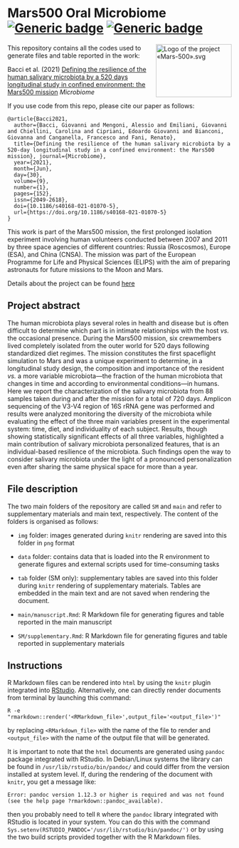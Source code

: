 # Mars500 Oral Microbiome [![Generic badge](https://img.shields.io/badge/Made_with-R_Markdown-blue.svg)](https://shields.io/) [![Generic badge](https://img.shields.io/github/license/gibacci/Mars500_oral_microbiome)](https://shields.io/)

<img alt="Logo of the project «Mars-500».svg" src="https://upload.wikimedia.org/wikipedia/commons/thumb/e/e3/Logo_of_the_project_%C2%ABMars-500%C2%BB.svg/170px-Logo_of_the_project_%C2%ABMars-500%C2%BB.svg.png" width="170" height="119" align="right">

This repository contains all the codes used to generate files and table reported in the work:

Bacci et al. (2021) [Defining the resilience of the human salivary microbiota by a 520 days longitudinal study in confined environment: the Mars500 mission](https://microbiomejournal.biomedcentral.com/articles/10.1186/s40168-021-01070-5) *Microbiome*

If you use code from this repo, please cite our paper as follows:

```
﻿@article{Bacci2021,
  author={Bacci, Giovanni and Mengoni, Alessio and Emiliani, Giovanni and Chiellini, Carolina and Cipriani, Edoardo Giovanni and Bianconi, Giovanna and Canganella, Francesco and Fani, Renato},
  title={Defining the resilience of the human salivary microbiota by a 520-day longitudinal study in a confined environment: the Mars500 mission}, journal={Microbiome},
  year={2021},
  month={Jun},
  day={30},
  volume={9},
  number={1},
  pages={152},
  issn={2049-2618},
  doi={10.1186/s40168-021-01070-5},
  url={https://doi.org/10.1186/s40168-021-01070-5}
}
```

This work is part of the Mars500 mission, the first prolonged isolation experiment involving human volunteers conducted between 2007 and 2011 by three space agencies of different countries: Russia (Roscosmos), Europe (ESA), and China (CNSA). The mission was part of the European Programme for Life and Physical Sciences (ELIPS) with the aim of preparing astronauts for future missions to the Moon and Mars.

Details about the project can be found [here](https://www.esa.int/Science_Exploration/Human_and_Robotic_Exploration/Mars500/Mars500_study_overview)

## Project abstract

The human microbiota plays several roles in health and disease but is often difficult to determine which part is in intimate relationships with the host _vs._ the occasional presence. During the Mars500 mission, six crewmembers lived completely isolated from the outer world for 520 days following standardized diet regimes. The mission constitutes the first spaceflight simulation to Mars and was a unique experiment to determine, in a longitudinal study design, the composition and importance of the resident _vs._ a more variable microbiota&mdash;the fraction of the human microbiota that changes in time and according to environmental conditions&mdash;in humans. Here we report the characterization of the salivary microbiota from 88 samples taken during and after the mission for a total of 720 days. Amplicon sequencing of the V3-V4 region of 16S rRNA gene was performed and results were analyzed monitoring the diversity of the microbiota while evaluating the effect of the three main variables present in the experimental system: time, diet, and individuality of each subject. Results, though showing statistically significant effects of all three variables, highlighted a main contribution of salivary microbiota personalized features, that is an individual-based resilience of the microbiota. Such findings open the way to consider salivary microbiota under the light of a pronounced personalization even after sharing the same physical space for more than a year.

## File description

The two main folders of the repository are called `SM` and `main` and refer to supplementary materials and main text, respectively. The content of the folders is organised as follows:

* `img` folder: images generated during `knitr` rendering are saved into this folder in `png` format

* `data` folder: contains data that is loaded into the R environment to generate figures and external scripts used for time-consuming tasks

* `tab` folder (SM only): supplementary tables are saved into this folder during `knitr` rendering of supplementary materials. Tables are embedded in the main text and are not saved when rendering the document.

* `main/manuscript.Rmd`: R Markdown file for generating figures and table reported in the main manuscript

* `SM/supplementary.Rmd`: R Markdown file for generating figures and table reported in supplementary materials

## Instructions

R Markdown files can be rendered into `html` by using the `knitr` plugin integrated into [RStudio](https://rstudio.com/?_ga=2.50552553.1339302526.1611745574-1183453795.1578408315). Alternatively, one can directly render documents from terminal by launching this command:

```shell
R -e "rmarkdown::render('<RMarkdown_file>',output_file='<output_file>')"
```

by replacing `<RMarkdown_file>` with the name of the file to render and `<output_file>` with the name of the output file that will be generated.

It is important to note that the `html` documents are generated using `pandoc` package integrated with RStudio. In Debian/Linux systems the library can be found in `/usr/lib/rstudio/bin/pandoc/` and could differ from the version installed at system level. If, during the rendering of the document with `knitr`, you get a message like:

```
Error: pandoc version 1.12.3 or higher is required and was not found (see the help page ?rmarkdown::pandoc_available).
```

then you probably need to tell `R` where the `pandoc` library integrated with RStudio is located in your system. You can do this with the command `Sys.setenv(RSTUDIO_PANDOC='/usr/lib/rstudio/bin/pandoc/')` or by using the two build scripts provided together with the R Markdown files.
